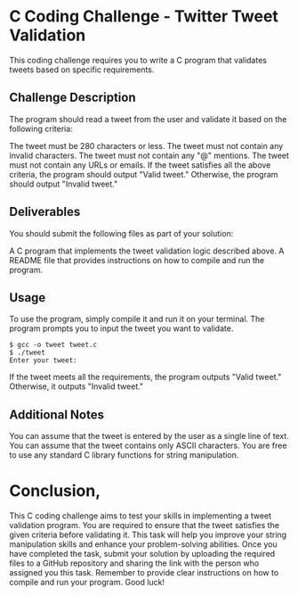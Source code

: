 # C Coding Challenge - Twitter Tweet Validation
This coding challenge requires you to write a C program that validates tweets based on specific requirements.

## Challenge Description
The program should read a tweet from the user and validate it based on the following criteria:

The tweet must be 280 characters or less.
The tweet must not contain any invalid characters.
The tweet must not contain any "@" mentions.
The tweet must not contain any URLs or emails.
If the tweet satisfies all the above criteria, the program should output "Valid tweet." Otherwise, the program should output "Invalid tweet."

## Deliverables
You should submit the following files as part of your solution:

A C program that implements the tweet validation logic described above.
A README file that provides instructions on how to compile and run the program.

## Usage
To use the program, simply compile it and run it on your terminal. The program prompts you to input the tweet you want to validate.
```
$ gcc -o tweet tweet.c
$ ./tweet
Enter your tweet: 
```
If the tweet meets all the requirements, the program outputs "Valid tweet." Otherwise, it outputs "Invalid tweet."

## Additional Notes
You can assume that the tweet is entered by the user as a single line of text.
You can assume that the tweet contains only ASCII characters.
You are free to use any standard C library functions for string manipulation.

# Conclusion, 
This C coding challenge aims to test your skills in implementing a tweet validation program. You are required to ensure that the tweet satisfies the given criteria before validating it. This task will help you improve your string manipulation skills and enhance your problem-solving abilities. Once you have completed the task, submit your solution by uploading the required files to a GitHub repository and sharing the link with the person who assigned you this task. Remember to provide clear instructions on how to compile and run your program. Good luck!
